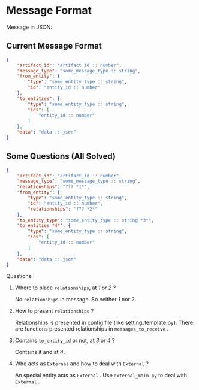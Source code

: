 # Message Format

Message in JSON:

## Current Message Format

```json
{
    "artifact_id": "artifact_id :: number",
    "message_type": "some_message_type :: string",
    "from_entity": {
        "type": "some_entity_type :: string",
        "id": "entity_id :: number"
    },
    "to_entities": {
        "type": "some_entity_type :: string",
        "ids": [
            "entity_id :: number"
        ]
    },
    "data": "data :: json"
}
```

## Some Questions (All Solved)

```json
{
    "artifact_id": "artifact_id :: number",
    "message_type": "some_message_type :: string",
    "relationships": "??? *1*",
    "from_entity": {
        "type": "some_entity_type :: string",
        "id": "entity_id :: number",
        "relationships": "??? *2*"
    },
    "to_entity_type": "some_entity_type :: string *3*",
    "to_entities *4*": {
        "type": "some_entity_type :: string",
        "ids": [
            "entity_id :: number"
        ]
    },
    "data": "data :: json"
}
```

Questions:

1. Where to place `relationships`, at *1* or *2* ?

   No `relationships` in message. So neither *1* nor *2*.

2. How to present `relationships` ?

   Relationships is presented in config file (like [setting_template.py](setting_template.py)). There are functions presented relationships in `messages_to_receive` .

3. Contains `to_entity_id` or not, at *3* or *4* ?

   Contains it and at *4*.

4. Who acts as `External` and how to deal with `External` ?

   An special entity acts as `External` . Use `external_main.py` to deal with `External` . 
